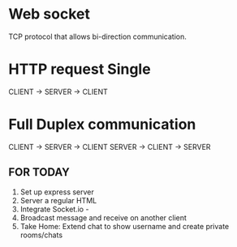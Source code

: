 # Web socket

TCP protocol that allows bi-direction communication.

# HTTP request Single

CLIENT -> SERVER -> CLIENT

# Full Duplex communication

CLIENT -> SERVER -> CLIENT
SERVER -> CLIENT -> SERVER

## FOR TODAY

1. Set up express server
2. Server a regular HTML
3. Integrate Socket.io -
4. Broadcast message and receive on another client
5. Take Home: Extend chat to show username and create private rooms/chats
